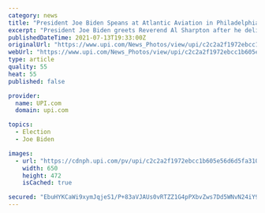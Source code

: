 ```yaml
---
category: news
title: "President Joe Biden Speans at Atlantic Aviation in Philadelphia"
excerpt: "President Joe Biden greets Reverend Al Sharpton after he delivers remarks on actions to protect the sacred, constitutional right to vote at the National Constitution Center in Philadelphia on Tuesday,"
publishedDateTime: 2021-07-13T19:33:00Z
originalUrl: "https://www.upi.com/News_Photos/view/upi/c2c2a2f1972ebcc1b605e56d6d5fa310/President-Joe-Biden-Speans-at-Atlantic-Aviation-in-Philadelphia/"
webUrl: "https://www.upi.com/News_Photos/view/upi/c2c2a2f1972ebcc1b605e56d6d5fa310/President-Joe-Biden-Speans-at-Atlantic-Aviation-in-Philadelphia/"
type: article
quality: 55
heat: 55
published: false

provider:
  name: UPI.com
  domain: upi.com

topics:
  - Election
  - Joe Biden

images:
  - url: "https://cdnph.upi.com/pv/upi/c2c2a2f1972ebcc1b605e56d6d5fa310/BIDEN-PHILADELPHIA.jpg"
    width: 650
    height: 472
    isCached: true

secured: "EbuHYKCaWi9xymJqjeS1/P+83aVJAUs0vRTZZ1G4pPXbvZws7Dd5WNvN24iY9dEXEKi2hqDdYn9cLboMmNutqC3D6BAzNmsZajhoRuXYQdYqiJBaOkl3jUrVzz5dtS9WiEtMfyhbkrvJ0h1jepGQ5fg4n1fWZhhxFv1w9gOH21Zb1Y7LGv5wQmymBS/fLYIn/35BhremRnL4x2M/kVG62mz84C6nbG820AAsjdAm74GJSJnAg+8aeeFPhwqOYNrvnxdqkIqlZZLUPoFbFXDGO9yIYD9jsJqFgBvue4knrCPI8XyDMSPggTFOdTdF390ntr3x9VaQGqbwb3LjBRJrCU/8x/5spH2In5082JuNPsU=;yIrP/VihVNDKtD+YM4A+9A=="
---
```


